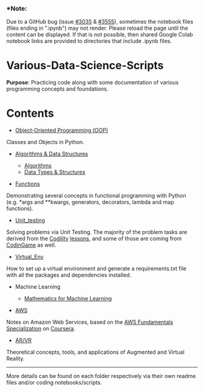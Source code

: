 ### *Note:
Due to a GitHub bug (issue [#3035](https://github.com/jupyter/notebook/issues/3035) & [#3555](https://github.com/jupyter/notebook/issues/3555)), sometimes the notebook files (files ending in ".ipynb") may not render. Please reload the page until the content can be displayed. If that is not possible, then shared Google Colab notebook links are provided to directories that include .ipynb files.

# Various-Data-Science-Scripts

**Purpose**: Practicing code along with some documentation of various programming concepts and foundations.

Contents
=======================

* [Object-Oriented Programming (OOP)](https://github.com/dimi-fn/Various-Data-Science-Scripts/tree/main/OOP)

Classes and Objects in Python.

* [Algorithms & Data Structures](https://github.com/dimi-fn/Various-Data-Science-Scripts/tree/main/Algorithms_Data_Structures)
    * [Algorithms](https://github.com/dimi-fn/Various-Data-Science-Scripts/tree/main/Algorithms_Data_Structures/Algorithms)
    * [Data Types & Structures](https://github.com/dimi-fn/Various-Data-Science-Scripts/tree/main/Algorithms_Data_Structures/Data_Types_%26_Structures)

* [Functions](https://github.com/dimi-fn/Various-Data-Science-Scripts/tree/main/Functions)

Demonstrating several concepts in functional programming with Python (e.g. *args and **kwargs, generators, decorators, lambda and map functions).

* [Unit_testing](https://github.com/dimi-fn/Various-Data-Science-Scripts/tree/main/Unit_testing)

Solving problems via Unit Testing. The majority of the problem tasks are derived from the [Codility](https://www.codility.com/) [lessons](https://app.codility.com/programmers/lessons/1-iterations/), and some of those are coming from [CodinGame](https://www.codingame.com/) as well.
  
* [Virtual_Env](https://github.com/dimi-fn/Various-Data-Science-Scripts/tree/main/Virtual_Env)

How to set up a virtual environment and generate a requirements.txt file with all the packages and dependencies installed.

* Machine Learning
    * [Mathematics for Machine Learning](https://github.com/dimi-fn/Various-Data-Science-Scripts/tree/main/Machine_Learning/Maths_for_ML)

* [AWS](https://github.com/dimi-fn/Various-Data-Science-Scripts/tree/main/AWS)

Notes on Amazon Web Services, based on the [AWS Fundamentals Specialization](https://www.coursera.org/specializations/aws-fundamentals) on [Coursera](https://www.coursera.org/).

* [AR/VR](https://github.com/dimi-fn/Various-Data-Science-Scripts/tree/main/AR_VR)

Theoretical concepts, tools, and applications of Augmented and Virtual Reality.

-----
More details can be found on each folder respectively via their own readme files and/or coding notebooks/scripts.